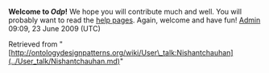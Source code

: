 __Welcome to _Odp_!__ We hope you will contribute much and well. 
You will probably want to read the [help pages](http://ontologydesignpatterns.org/wiki/Help:Contents "Help:Contents"). Again, welcome and have fun! [Admin](../User/ValentinaPresutti.md "User:ValentinaPresutti") 09:09, 23 June 2009 (UTC)





Retrieved from "[http://ontologydesignpatterns.org/wiki/User\_talk:Nishantchauhan](../User_talk/Nishantchauhan.md)"